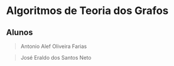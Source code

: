 # Algoritmos de Teoria dos Grafos

## Alunos
> Antonio Alef Oliveira Farias

> José Eraldo dos Santos Neto
